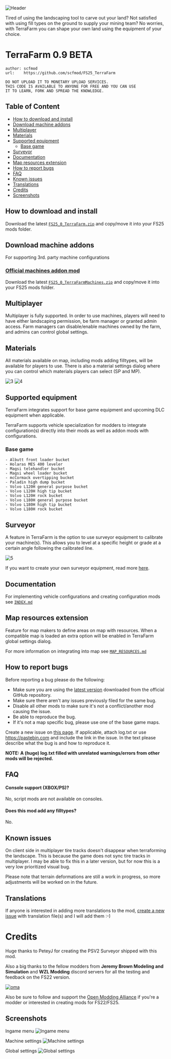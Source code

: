 ![Header](./docs/images/header.webp)

Tired of using the landscaping tool to carve out your land? Not satisfied with using fill types on the ground to supply your mining team? No worries, with TerraFarm you can shape your own land using the equipment of your choice.

# TerraFarm 0.9 BETA

```
author: scfmod
url:    https://github.com/scfmod/FS25_TerraFarm

DO NOT UPLOAD IT TO MONETARY UPLOAD SERVICES.
THIS CODE IS AVAILABLE TO ANYONE FOR FREE AND YOU CAN USE
IT TO LEARN, FORK AND SPREAD THE KNOWLEDGE.
```


## Table of Content

- [How to download and install](#how-to-download-and-install)
- [Download machine addons](#download-machine-addons)
- [Multiplayer](#multiplayer)
- [Materials](#materials)
- [Supported equipment](#supported-equipment)
  - [Base game](#base-game)
- [Surveyor](#surveyor)
- [Documentation](#documentation)
- [Map resources extension](#map-resources-extension)
- [How to report bugs](#how-to-report-bugs)
- [FAQ](#faq)
- [Known issues](#known-issues)
- [Translations](#translations)
- [Credits](#credits)
- [Screenshots](#screenshots)

## How to download and install

Download the latest [```FS25_0_TerraFarm.zip```](https://github.com/scfmod/FS25_TerraFarm/releases/latest/download/FS25_0_TerraFarm.zip) and copy/move it into your FS25 mods folder.

## Download machine addons

For supporting 3rd. party machine configurations

### [Official machines addon mod](https://github.com/scfmod/FS25_TerraFarmMachines)

Download the latest [```FS25_0_TerraFarmMachines.zip```](https://github.com/scfmod/FS25_TerraFarmMachines/releases/latest/download/FS25_0_TerraFarmMachines.zip) and copy/move it into your FS25 mods folder.


## Multiplayer

Multiplayer is fully supported. In order to use machines, players will need to have either landscaping permission, be farm manager or granted admin access.
Farm managers can disable/enable machines owned by the farm, and admins can control global settings.

## Materials

All materials available on map, including mods adding filltypes, will be available for players to use.
There is also a material settings dialog where you can control which materials players can select (SP and MP).

![3](./docs/images/materials.webp)
![4](./docs/images/material_settings.webp)

## Supported equipment

TerraFarm integrates support for base game equipment and upcoming DLC equipment when applicable.

TerraFarm supports vehicle specialization for modders to integrate configuration(s) directly into their mods as well as addon mods with configurations.

### Base game
```
- Albutt front loader bucket
- Holaras MES 400 leveler
- Magsi telehandler bucket
- Magsi wheel loader bucket
- mcCormack overtipping bucket
- Paladin high dump bucket
- Volvo L120H general purpose bucket
- Volvo L120H high tip bucket
- Volvo L120H rock bucket
- Volvo L180H general purpose bucket
- Volvo L180H high tip bucket
- Volvo L180H rock bucket
```

## Surveyor

A feature in TerraFarm is the option to use surveyor equipment to calibrate your machine(s). This allows you to level at a specific height or grade at a certain angle following the calibrated line.

![5](./docs/images/surveyor_1.webp)

If you want to create your own surveyor equipment, read more [here](./docs/SURVEYOR.md).

## Documentation

For implementing vehicle configurations and creating configuration mods see [``INDEX.md``](/docs/INDEX.md)

## Map resources extension

Feature for map makers to define areas on map with resources. When a compatible map is loaded an extra option will be enabled in TerraFarm global settings dialog.

For more information on integrating into map see [``MAP_RESOURCES.md``](/docs/MAP_RESOURCES.md)

## How to report bugs

Before reporting a bug please do the following:
- Make sure you are using the [latest version](#download) downloaded from the official GitHub repository.
- Make sure there aren't any issues previously filed for the same bug.
- Disable all other mods to make sure it's not a conflict/another mod causing the issue.
- Be able to reproduce the bug.
- If it's not a map specific bug, please use one of the base game maps.

Create a new issue on [this page](https://github.com/scfmod/FS25_TerraFarm/issues/).
If applicable, attach log.txt or use https://pastebin.com and include the link in the issue.
In the text please describe what the bug is and how to reproduce it.

**NOTE: A (huge) log.txt filled with unrelated warnings/errors from other mods will be rejected.**

## FAQ

#### Console support (XBOX/PS)?
No, script mods are not available on consoles.

#### Does this mod add any filltypes?
No.

## Known issues

On client side in multiplayer tire tracks doesn't disappear when terraforming the landscape.
This is because the game does not sync tire tracks in multiplayer. I may be able to fix this in a later version, but for now this is a very low prioritized visual bug.

Please note that terrain deformations are still a work in progress, so more adjustments will be worked on in the future.

## Translations

If anyone is interested in adding more translations to the mod, [create a new issue](https://github.com/scfmod/FS25_TerraFarm/issues/) with translation file(s) and I will add them :-)


# Credits

Huge thanks to PeteyJ for creating the PSV2 Surveyor shipped with this mod.

Also a big thanks to the fellow modders from **Jeremy Brown Modeling and Simulation** and **WZL Modding** discord servers for all the testing and feedback on the FS22 version.

[![oma](https://avatars.githubusercontent.com/u/159189143?s=200&v=4)](https://github.com/open-modding-alliance)

Also be sure to follow and support the [Open Modding Alliance](https://github.com/open-modding-alliance) if you're a modder or interested in creating mods for FS22/FS25.

## Screenshots

Ingame menu
![Ingame menu](./docs/images/menu.webp)

Machine settings
![Machine settings](./docs/images/machine_settings.webp)

Global settings
![Global settings](./docs/images/global_settings.webp)